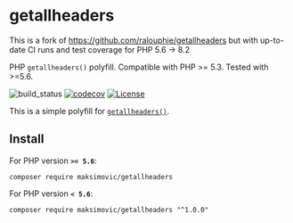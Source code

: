 getallheaders
=============

This is a fork of https://github.com/ralouphie/getallheaders but with up-to-date CI runs and test coverage for PHP 5.6 -> 8.2

PHP `getallheaders()` polyfill. Compatible with PHP >= 5.3. Tested with >=5.6.

![build_status](https://github.com/github/docs/actions/workflows/main.yml/badge.svg)
[![codecov](https://codecov.io/github/maksimovic/getallheaders/graph/badge.svg?token=xoPZ9NlyGL)](https://codecov.io/github/maksimovic/getallheaders)
[![License](https://poser.pugx.org/ralouphie/getallheaders/license.png)](https://packagist.org/packages/ralouphie/getallheaders)


This is a simple polyfill for [`getallheaders()`](http://www.php.net/manual/en/function.getallheaders.php).

## Install

For PHP version **`>= 5.6`**:

```
composer require maksimovic/getallheaders
```

For PHP version **`< 5.6`**:

```
composer require maksimovic/getallheaders "^1.0.0"
```
